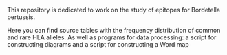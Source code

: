 This repository is dedicated to work on the study of epitopes for Bordetella pertussis.

Here you can find source tables with the frequency distribution of common and rare HLA alleles.
As well as programs for data processing: a script for constructing diagrams and a script for constructing a Word map
